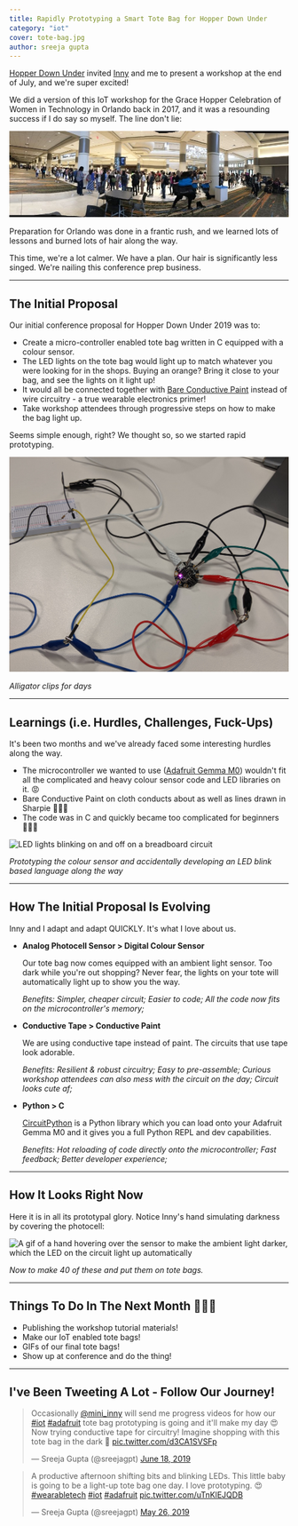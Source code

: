 ```yaml
---
title: Rapidly Prototyping a Smart Tote Bag for Hopper Down Under
category: "iot"
cover: tote-bag.jpg
author: sreeja gupta
---
```


[Hopper Down Under](https://community.anitab.org/event/hopper-down-under/) invited [Inny](https://twitter.com/mini_inny) and me to present a workshop at the end of July, and we're super excited!

We did a version of this IoT workshop for the Grace Hopper Celebration of Women in Technology in Orlando back in 2017, and it was a resounding success if I do say so myself. The line don't lie:

![Long line of people waiting to get into our talk at GHC 17, Orlando](line.jpg)


Preparation for Orlando was done in a frantic rush, and we learned lots of lessons and burned lots of hair along the way.

This time, we're a lot calmer. We have a plan. Our hair is significantly less singed. We're nailing this conference prep business.

***

## The Initial Proposal

Our initial conference proposal for Hopper Down Under 2019 was to:

- Create a micro-controller enabled tote bag written in C equipped with a colour sensor.
- The LED lights on the tote bag would light up to match whatever you were looking for in the shops. Buying an orange? Bring it close to your bag, and see the lights on it light up!
- It would all be connected together with [Bare Conductive Paint](https://www.bareconductive.com/make/how-to-use-electric-paint-with-leds/) instead of wire circuitry - a true wearable electronics primer!
- Take workshop attendees through progressive steps on how to make the bag light up.

Seems simple enough, right? We thought so, so we started rapid prototyping.

![Initial prototyping of circuit on a breadboard with lots of alligator clips](image-01.jpg)

*Alligator clips for days*

***


## Learnings (i.e. Hurdles, Challenges, Fuck-Ups)

It's been two months and we've already faced some interesting hurdles along the way.

* The microcontroller we wanted to use ([Adafruit Gemma M0](https://www.adafruit.com/product/3501)) wouldn't fit all the complicated and heavy colour sensor code and LED libraries on it. 😡
* Bare Conductive Paint on cloth conducts about as well as lines drawn in Sharpie 🤦🏽‍♀️
* The code was in C and quickly became too complicated for beginners 🤷🏽‍♀️

![LED lights blinking on and off on a breadboard circuit](sensor.gif)

*Prototyping the colour sensor and accidentally developing an LED blink based language along the way*


***


## How The Initial Proposal Is Evolving

Inny and I adapt and adapt QUICKLY. It's what I love about us.

* **Analog Photocell Sensor > Digital Colour Sensor** 

  Our tote bag now comes equipped with an ambient light sensor. Too dark while you're out shopping? Never fear, the lights on your tote will automatically light up to show you the way.
  
  *Benefits: Simpler, cheaper circuit; Easier to code; All the code now fits on the microcontroller's memory;*

* **Conductive Tape > Conductive Paint** 

  We are using conductive tape instead of paint. The circuits that use tape look adorable.
  
  *Benefits: Resilient & robust circuitry; Easy to pre-assemble; Curious workshop attendees can also mess with the circuit on the day; Circuit looks cute af;*

* **Python > C** 

  [CircuitPython](https://circuitpython.org/) is a Python library which you can load onto your Adafruit Gemma M0 and it gives you a full Python REPL and dev capabilities.
  
  *Benefits: Hot reloading of code directly onto the microcontroller; Fast feedback; Better developer experience;*

***

## How It Looks Right Now

Here it is in all its prototypal glory. Notice Inny's hand simulating darkness by covering the photocell:

![A gif of a hand hovering over the sensor to make the ambient light darker, which the LED on the circuit light up automatically](tape.gif)

*Now to make 40 of these and put them on tote bags.*

***

## Things To Do In The Next Month 🏃🏽‍♀️

* Publishing the workshop tutorial materials!
* Make our IoT enabled tote bags!
* GIFs of our final tote bags!
* Show up at conference and do the thing!

***

## I've Been Tweeting A Lot - Follow Our Journey!

<p><blockquote class="twitter-tweet" data-lang="en"><p lang="en" dir="ltr">Occasionally <a href="https://twitter.com/mini_inny?ref_src=twsrc%5Etfw">@mini_inny</a> will send me progress videos for how our <a href="https://twitter.com/hashtag/iot?src=hash&amp;ref_src=twsrc%5Etfw">#iot</a> <a href="https://twitter.com/hashtag/adafruit?src=hash&amp;ref_src=twsrc%5Etfw">#adafruit</a> tote bag prototyping is going and it&#39;ll make my day 😍 Now trying conductive tape for circuitry! Imagine shopping with this tote bag in the dark 💅 <a href="https://t.co/d3CA1SVSFp">pic.twitter.com/d3CA1SVSFp</a></p>&mdash; Sreeja Gupta (@sreejagpt) <a href="https://twitter.com/sreejagpt/status/1140816502347710464?ref_src=twsrc%5Etfw">June 18, 2019</a></blockquote>
<script async src="https://platform.twitter.com/widgets.js" charset="utf-8"></script></p>




<p><blockquote class="twitter-tweet" data-lang="en"><p lang="en" dir="ltr">A productive afternoon shifting bits and blinking LEDs. This little baby is going to be a light-up tote bag one day. I love prototyping. 😍 <a href="https://twitter.com/hashtag/wearabletech?src=hash&amp;ref_src=twsrc%5Etfw">#wearabletech</a> <a href="https://twitter.com/hashtag/iot?src=hash&amp;ref_src=twsrc%5Etfw">#iot</a> <a href="https://twitter.com/hashtag/adafruit?src=hash&amp;ref_src=twsrc%5Etfw">#adafruit</a> <a href="https://t.co/uTnKlEJQDB">pic.twitter.com/uTnKlEJQDB</a></p>&mdash; Sreeja Gupta (@sreejagpt) <a href="https://twitter.com/sreejagpt/status/1132528442673573889?ref_src=twsrc%5Etfw">May 26, 2019</a></blockquote>
<script async src="https://platform.twitter.com/widgets.js" charset="utf-8"></script></p>


